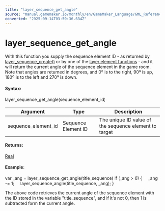```yaml
---
title: "layer_sequence_get_angle"
source: "manual.gamemaker.io/monthly/en/GameMaker_Language/GML_Reference/Asset_Management/Rooms/Sequence_Layers/layer_sequence_get_angle.htm"
converted: "2025-09-14T03:59:36.634Z"
---
```


# layer\_sequence\_get\_angle

With this function you supply the sequence element ID - as returned by [layer\_sequence\_create()](layer_sequence_create.md) or by one of the [layer element functions](../General_Layer_Functions/General_Layer_Functions.md) - and it will return the current angle of the sequence element in the game room. Note that angles are returned in degrees, and 0º is to the right, 90º is up, 180º is to the left and 270º is down.

#### Syntax:

layer\_sequence\_get\_angle(sequence\_element\_id)

| Argument | Type | Description |
| --- | --- | --- |
| sequence_element_id | Sequence Element ID | The unique ID value of the sequence element to target |

#### Returns:

[Real](../../../../GML_Overview/Data_Types.md)

#### Example:

var \_ang = layer\_sequence\_get\_angle(title\_sequence)
if (\_ang > 0)
{
    \_ang -= 1;
    layer\_sequence\_angle(title\_sequence, \_ang);
}

The above code retrieves the current angle of the sequence element with the ID stored in the variable "title\_sequence", and if it's not 0, then 1 is subtracted form the current angle.